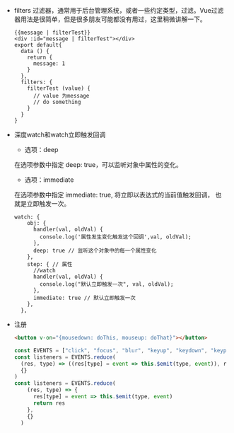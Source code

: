 -  filters 过滤器，通常用于后台管理系统，或者一些约定类型，过滤。Vue过滤器用法是很简单，但是很多朋友可能都没有用过，这里稍微讲解一下。
    ```
    {{message | filterTest}}    
    <div :id="message | filterTest"></div>
    export default{
      data () {
        return {
          message: 1 
        }
      },
      filters: {
        filterTest (value) {
          // value 为message
          // do something
        }
      }
    }
    ```
- 深度watch和watch立即触发回调
    - 选项：deep

    在选项参数中指定 deep: true，可以监听对象中属性的变化。
    
    - 选项：immediate
    
    在选项参数中指定 immediate: true, 将立即以表达式的当前值触发回调，
    也就是立即触发一次。
    ```
    watch: {
        obj: {
          handler(val, oldVal) {
            console.log('属性发生变化触发这个回调',val, oldVal);
          },
          deep: true // 监听这个对象中的每一个属性变化
        },
        step: { // 属性
          //watch
          handler(val, oldVal) {
            console.log("默认立即触发一次", val, oldVal);
          },
          immediate: true // 默认立即触发一次
        },
      },
    ```

- 注册 

  ```html
  <button v-on="{mousedown: doThis, mouseup: doThat}"></button>
  ```

  ```js
  const EVENTS = ["click", "focus", "blur", "keyup", "keydown", "keypress"]
  const listeners = EVENTS.reduce(
    (res, type) => ((res[type] = event => this.$emit(type, event)), res),
    {}
  )
  const listeners = EVENTS.reduce(
      (res, type) => {
        res[type] = event => this.$emit(type, event)
        return res
      },
      {}
    )
  ```
